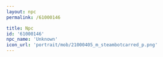 ```yaml
---
layout: npc
permalink: /61000146

title: Npc
id: '61000146'
npc_name: 'Unknown'
icon_url: 'portrait/mob/21000405_m_steambotcarred_p.png'
---
```

